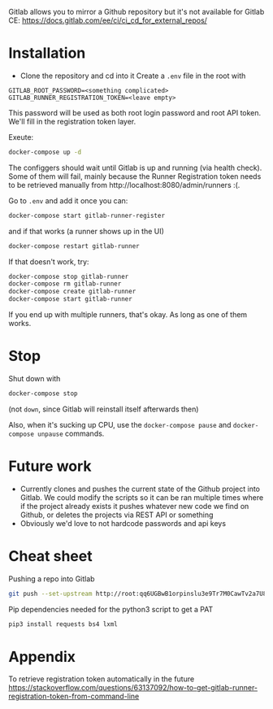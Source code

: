 

Gitlab allows you to mirror a Github repository but it's not available for Gitlab CE:
https://docs.gitlab.com/ee/ci/ci_cd_for_external_repos/

# Installation

- Clone the repository and cd into it
Create a `.env` file in the root with

```
GITLAB_ROOT_PASSWORD=<something complicated>
GITLAB_RUNNER_REGISTRATION_TOKEN=<leave empty>
```

This password will be used as both root login password and root API token. We'll fill in the registration token layer.

Exeute:
```sh
docker-compose up -d
```

The configgers should wait until Gitlab is up and running (via health check). Some of them will fail, mainly because the Runner Registration token needs to be retrieved manually from http://localhost:8080/admin/runners :(.

Go to `.env` and add it once you can:

```sh
docker-compose start gitlab-runner-register
```

and if that works (a runner shows up in the UI)

```sh
docker-compose restart gitlab-runner
```

If that doesn't work, try:
```sh
docker-compose stop gitlab-runner
docker-compose rm gitlab-runner
docker-compose create gitlab-runner
docker-compose start gitlab-runner
```

If you end up with multiple runners, that's okay. As long as one of them works.

# Stop
Shut down with
```sh
docker-compose stop
```
(not `down`, since Gitlab will reinstall itself afterwards then)

Also, when it's sucking up CPU, use the `docker-compose pause` and `docker-compose unpause` commands.

# Future work

- Currently clones and pushes the current state of the Github project into Gitlab. We could modify the scripts so it can be ran multiple times where if the project already exists it pushes whatever new code we find on Github, or deletes the projects via REST API or something
- Obviously we'd love to not hardcode passwords and api keys

# Cheat sheet
Pushing a repo into Gitlab
```sh
git push --set-upstream http://root:qq6UGBwB1orpinslu3e9Tr7M0CawTv2a7U8BJbA6eNg=@localhost:8080/root/$(git rev-parse --show-toplevel | xargs basename).git $(git rev-parse --abbrev-ref HEAD)
```

Pip dependencies needed for the python3 script to get a PAT
```sh
pip3 install requests bs4 lxml
```

# Appendix
To retrieve registration token automatically in the future
https://stackoverflow.com/questions/63137092/how-to-get-gitlab-runner-registration-token-from-command-line
